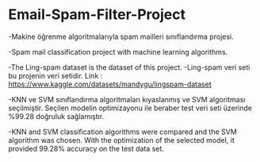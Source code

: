 # Email-Spam-Filter-Project
-Makine öğrenme algoritmalarıyla spam mailleri sınıflandırma projesi.

-Spam mail classification project with machine learning algorithms.


-The Ling-spam dataset is the dataset of this project.
-Ling-spam veri seti bu projenin veri setidir.
Link : https://www.kaggle.com/datasets/mandygu/lingspam-dataset

-KNN ve SVM sınıflandırma algoritmaları kıyaslanmış ve SVM algoritması seçilmiştir. Seçilen modelin optimizayonu ile beraber test veri seti üzerinde %99.28 doğruluk sağlamıştır. 

-KNN and SVM classification algorithms were compared and the SVM algorithm was chosen. With the optimization of the selected model, it provided 99.28% accuracy on the test data set.
